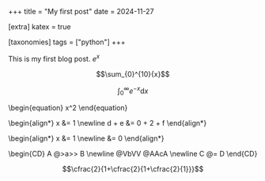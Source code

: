 +++
title = "My first post"
date = 2024-11-27

[extra]
katex = true

[taxonomies]
tags = ["python"]
+++

This is my first blog post. $e^x$

$$\sum_{0}^{10}{x}$$

$$\int_0^\infty e^{-x}\mathrm{d}x$$

\begin{equation}
x^2
\end{equation}

\begin{align*}
    x &= 1 \newline
    d + e &= 0 + 2 + f
\end{align*}

\begin{align*}
    x &= 1 \newline
    &= 0
\end{align*}

\begin{CD}
   A @>a>> B \newline
@VbVV @AAcA \newline
   C @= D
\end{CD}

$$\cfrac{2}{1+\cfrac{2}{1+\cfrac{2}{1}}}$$